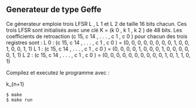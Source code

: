 ## Generateur de type Geffe

Ce génerateur emploie trois LFSR L , L 1 et L 2 de taille 16 bits chacun. Ces trois LFSR sont initialisés avec une clé K = (k 0 , k 1 , k 2 ) de 48 bits.
Les coefficients de retroaction
(c 15, c 14 , . . . , c 1 , c 0 ) pour chacun des trois registres sont :
L 0 : (c 15, c 14 , . . . , c 1 , c 0 ) = (0, 0, 0, 0, 0, 0, 0, 0, 1, 0, 0, 1, 0, 0, 1, 1)
L 1 : (c 15, c 14 , . . . , c 1 , c 0 ) = (0, 0, 0, 0, 1, 0, 0, 0, 1, 0, 0, 0, 0, 0, 1, 1)
L 2 : (c 15, c 14 , . . . , c 1 , c 0 ) = (0, 0, 0, 0, 0, 0, 0, 0, 0, 0, 1, 0, 1, 1, 0, 1)

Compilez et executez le programme avec :

k_{n+1}

```
$ make 
$ make run
```
